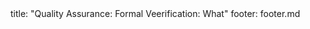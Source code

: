 <frontmatter>
title: "Quality Assurance: Formal Veerification: What"
footer: footer.md
</frontmatter>

<include src="navbar.md" boilerplate />

<include src="unit-inPage-asFlat.md" boilerplate />